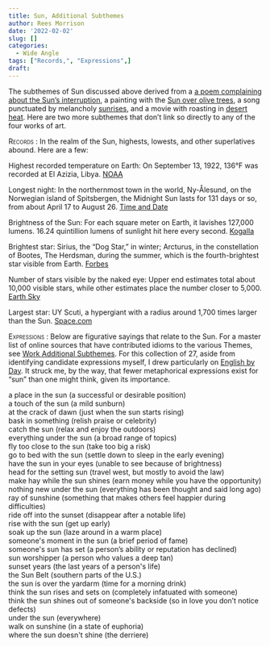 ```yaml
---
title: Sun, Additional Subthemes 
author: Rees Morrison
date: '2022-02-02'
slug: []
categories:
  - Wide Angle
tags: ["Records,", "Expressions",]
draft: 
---
```


The subthemes of Sun discussed above derived from a [a poem complaining about the Sun’s interruption](https://themesfromart.com/post/2022-02-01-sun-from-the-sun-rising-a-poem-by-john-donne/sundonne/), a painting with the [Sun over olive trees](https://themesfromart.com/post/2022-02-01-sun-from-oive-trees-a-painting-by-van-gogh/sunolive/), a song punctuated by melancholy [sunrises](https://themesfromart.com/post/2022-02-02-sun-from-tequila-sunrise-by-the-eagles/suntequila/), and a movie with roasting in [desert heat](https://themesfromart.com/post/2022-02-02-sun-from-lawrence-of-arabia-a-movie-with-peter-o-toole-omar-sharif-and-others/sunarabia/). Here are two more subthemes that don’t link so directly to any of the four works of art.

<span style="font-variant:small-caps;"> Records </span>: In the realm of the Sun, highests, lowests, and other superlatives abound.  Here are a few: 

Highest recorded temperature on Earth: On September 13, 1922, 136°F was recorded at El Azizia, Libya. [NOAA](https://www.ncdc.noaa.gov/news/month-climate-history-earth%E2%80%99s-hottest-temperature)

Longest night:  In the northernmost town in the world, Ny-Ålesund, on the Norwegian island of Spitsbergen, the Midnight Sun lasts for 131 days or so, from about April 17 to August 26.   [Time and Date](https://www.timeanddate.com/astronomy/midnight-sun.html)

Brightness of the Sun:  For each square meter on Earth, it lavishes 127,000 lumens.  16.24 quintillion lumens of sunlight hit here every second. [Kogalla]( https://kogalla.com/blogs/tech-trail/how-many-lumens-is-the-sun)

Brightest star: Sirius, the “Dog Star,” in winter; Arcturus, in the constellation of Bootes, The Herdsman, during the summer, which is the fourth-brightest star visible from Earth.  [Forbes](https://www.forbes.com/sites/jamiecartereurope/2021/08/14/whats-the-brightest-star-in-the-summer-night-sky-no-its-not-the-north-star/)

Number of stars visible by the naked eye:  Upper end estimates total about 10,000 visible stars, while other estimates place the number closer to 5,000.  [Earth Sky](https://earthsky.org/astronomy-essentials/how-many-stars-could-you-see-on-a-clear-moonless-night/)

Largest star: UY Scuti, a hypergiant with a radius around 1,700 times larger than the Sun.  [Space.com](https://www.space.com/41290-biggest-star.html)

<span style="font-variant:small-caps;"> Expressions </span>:  Below are figurative sayings that relate to the Sun.  For a master list of online sources that have contributed idioms to the various Themes, see [Work Additional Subthemes](https://themesfromart.com/post/2021-02-26-workadditional/workperspective/).  For this collection of 27, aside from identifying candidate expressions myself, I drew particularly on [English by Day](https://englishbyday.com/sun-idioms/).  It struck me, by the way, that fewer metaphorical expressions exist for “sun” than one might think, given its importance.

<!--Here are the sayings.-->

a place in the sun (a successful or desirable position)  
a touch of the sun (a mild sunburn)  
at the crack of dawn (just when the sun starts rising)  
bask in something (relish praise or celebrity)  
catch the sun (relax and enjoy the outdoors)  
everything under the sun (a broad range of topics)  
fly too close to the sun (take too big a risk)  
go to bed with the sun (settle down to sleep in the early evening)  
have the sun in your eyes (unable to see because of brightness)  
head for the setting sun (travel west, but mostly to avoid the law)  
make hay while the sun shines (earn money while you have the opportunity)  
nothing new under the sun (everything has been thought and said long ago)  
ray of sunshine (something that makes others feel happier during difficulties)   
ride off into the sunset (disappear after a notable life)  
rise with the sun (get up early)  
soak up the sun (laze around in a warm place)  
someone's moment in the sun (a brief period of fame)  
someone's sun has set (a person’s ability or reputation has declined)  
sun worshipper (a person who values a deep tan)  
sunset years (the last years of a person's life)  
the Sun Belt (southern parts of the U.S.)  
the sun is over the yardarm (time for a morning drink)  
think the sun rises and sets on (completely infatuated with someone)  
think the sun shines out of someone's backside (so in love you don’t notice defects)  
under the sun (everywhere)  
walk on sunshine (in a state of euphoria)  
where the sun doesn't shine (the derriere)  
